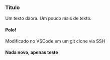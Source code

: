 ### Título
Um texto daora.
Um pouco mais de texto.

#### Polo!
Modificado no VSCode em um git clone via SSH 

#### Nada novo, apenas teste